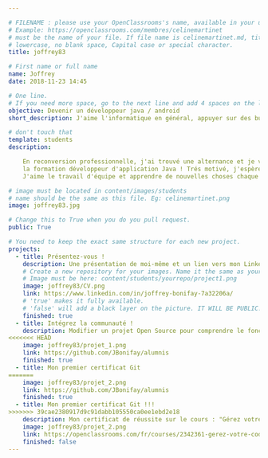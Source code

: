 ```yaml
---

# FILENAME : please use your OpenClassrooms's name, available in your url.
# Example: https://openclassrooms.com/membres/celinemartinet
# must be the name of your file. If file name is celinemartinet.md, title is celinemartinet.
# lowercase, no blank space, Capital case or special character.
title: joffrey83

# First name or full name
name: Joffrey 
date: 2018-11-23 14:45

# One line.
# If you need more space, go to the next line and add 4 spaces on the left, as in 'description'.
objective: Devenir un développeur java / android
short_description: J'aime l'informatique en général, appuyer sur des button et que des choses magique se passent !!!

# don't touch that
template: students
description:

    En reconversion professionnelle, j'ai trouvé une alternance et je viens de commencer
    la formation développeur d'application Java ! Trés motivé, j'espère que je vais y arriver
    J'aime le travail d'équipe et apprendre de nouvelles choses chaque jours !

# image must be located in content/images/students
# name should be the same as this file. Eg: celinemartinet.png
image: joffrey83.jpg

# Change this to True when you do you pull request.
public: True

# You need to keep the exact same structure for each new project.
projects:
  - title: Présentez-vous !
    description: Une présentation de moi-même et un lien vers mon LinkedIn.
    # Create a new repository for your images. Name it the same as your nickname and profile picture.
    # Image must be here: content/students/yourrepo/project1.png
    image: joffrey83/CV.png
    link: https://www.linkedin.com/in/joffrey-bonifay-7a32206a/
    # 'true' makes it fully available.
    # 'false' will add a black layer on the picture. IT WILL BE PUBLIC!
    finished: true
  - title: Intégrez la communauté !
    description: Modifier un projet Open Source pour comprendre le fonctionnement de Git, de Github et des pull requests. 
<<<<<<< HEAD
    image: joffrey83/projet_1.png
    link: https://github.com/JBonifay/alumnis 
    finished: true
  - title: Mon premier certificat Git
=======
    image: joffrey83/projet_2.png
    link: https://github.com/JBonifay/alumnis 
    finished: true
  - title: Mon premier certificat Git !!!
>>>>>>> 39cae2380917d9c91dabb105550ca0ee1ebd2e18
    description: Mon certificat de réussite sur le cours : "Gérez votre code avec Git et GitHub"
    image: joffrey83/projet_2.png
    link: https://openclassrooms.com/fr/courses/2342361-gerez-votre-code-avec-git-et-github
    finished: false
---
```

